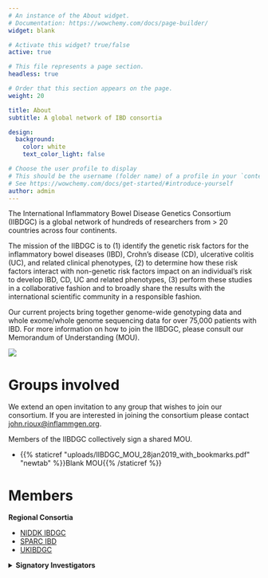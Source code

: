 ```yaml
---
# An instance of the About widget.
# Documentation: https://wowchemy.com/docs/page-builder/
widget: blank

# Activate this widget? true/false
active: true

# This file represents a page section.
headless: true

# Order that this section appears on the page.
weight: 20

title: About
subtitle: A global network of IBD consortia

design:
  background: 
    color: white
    text_color_light: false

# Choose the user profile to display
# This should be the username (folder name) of a profile in your `content/authors/` folder.
# See https://wowchemy.com/docs/get-started/#introduce-yourself
author: admin
---
```


The International Inflammatory Bowel Disease Genetics Consortium (IIBDGC) is a global network of hundreds of researchers from > 20 countries across four continents.

The mission of the IIBDGC is to (1) identify the genetic risk factors for the inflammatory bowel diseases (IBD), Crohn’s disease (CD), ulcerative colitis (UC), and related clinical phenotypes, (2) to determine how these risk factors interact with non-genetic risk factors impact on an individual’s risk to develop IBD, CD, UC and related phenotypes, (3) perform these studies in a collaborative fashion and to broadly share the results with the international scientific community in a responsible fashion.

Our current projects bring together genome-wide genotyping data and whole exome/whole genome sequencing data for over 75,000 patients with IBD. For more information on how to join the IIBDGC, please consult our Memorandum of Understanding (MOU).

![](ibdgc_international.png)

# Groups involved
We extend an open invitation to any group that wishes to join our consortium. If you are interested in joining the consortium please contact john.rioux@inflammgen.org.

Members of the IIBDGC collectively sign a shared MOU.
- {{% staticref "uploads/IIBDGC_MOU_28jan2019_with_bookmarks.pdf" "newtab" %}}Blank MOU{{% /staticref %}}

# Members
**Regional Consortia**

- [NIDDK IBDGC](https://ibdgc.org)
- [SPARC IBD](https://www.crohnscolitisfoundation.org/research/current-research-initiatives/sparc-ibd)
- [UKIBDGC](http://www.ibdresearch.co.uk/)

<details>
  <summary><strong>Signatory Investigators</strong></summary>

| Name                    | Affiliation                                                                                                                |
|-------------------------|----------------------------------------------------------------------------------------------------------------------------|
| Aarno Palotie           | Institute for Molecular Medicine Finland                                                                                   |
| Andre Franke            | Institute of Clinical Molecular Biology (IKMB), Christian-Albrechts-University of Kiel                                     |
| Anna Latiano            | Fondazione IRCCS Casa Sollievo della Sofferenza, Gastroenterology Unit                                                     |
| Antonio Julià           | Rheumatology Research Group, Vall d'Hebron University Hospital, Barcelona, Spain                                           |
| Bruce Sands             | Dr. Henry D. Janowitz Division of Gastroenterology, Icahn School of Medicine at Mount Sinai                                |
| Caren Heller            | Crohn's & Colitis Foundation                                                                                               |
| Charles Bernstein       | University of Manitoba IBD Clinical and Research Centre                                                                    |
| Christopher Moran       | MassGeneral Hospital for Children                                                                                          |
| David Okou              | Emory University                                                                                                           |
| Denis Franchimont       | Department of Gastroenterology, Erasme Hospital, Free University of Brussels, Belgium                                      |
| Dermot Mcgovern         | Cedars-Sinai                                                                                                               |
| Edouard Louis           | CHU Liège                                                                                                                  |
| Gerhard Rogler          | Department of Gastroenterology and Hepathology                                                                             |
| Graham Radford-Smith    | QIMR Berghofer MRI                                                                                                         |
| Hailiang Huang          | Broad Institute                                                                                                            |
| Hakon Hakonarson        | Children's Hospital of Philadelphia                                                                                        |
| Hamed Khalili           | Massachusetts General Hospital Gastroenterology Unit                                                                       |
| Harry Sokol             | St Antoine Hospital, APHP                                                                                                  |
| Jacob Mccauley          | John P. Hussman Institute for Human Genomics, Leonard M. Miller School of Medicine, University of Miami                    |
| Jean-Paul Achkar        | Cleveland Clinic                                                                                                           |
| Joel Pekow              | University of Chicago                                                                                                      |
| John Rioux              | Montreal Heart Institute, Research Center                                                                                  |
| Jonas Halfvarson        | Dept. Of Gastroenterology, Faculty of Medicine and Health, Örebro University                                               |
| Judith Kelsen           | Children's Hospital of Philadelphia                                                                                        |
| Judy Cho                | Icahn School of Medicine at Mount Sinai                                                                                    |
| Juozas Kupcinskas       | Department of Gastroenterology, Lithuanian University of Health Sciences                                                   |
| Lee A Denson            | Cincinnati Children's Hospital Medical Center                                                                              |
| Luis Bujanda            | Osakidetza-Basque Health Service                                                                                           |
| Lynnette R Ferguson     | The University of Auckland                                                                                                 |
| Manuel Rivas            | Stanford University                                                                                                        |
| Maria Abreu             | Division of Gastroenterology, Department of Medicine, Leonard M. Miller School of Medicine, University of Miami            |
| Mark Daly               | The Broad Institute                                                                                                        |
| Mark Silverberg         | Mount Sinai Hospital, Toronto ON                                                                                           |
| Miles Parkes            | Addenborookes Hospital                                                                                                     |
| Ramnik Xavier           | Broad Institute                                                                                                            |
| Reza Malekzadeh         | DDRI, Tehran University of Medical Sciences                                                                                |
| Richard Gearry          | Department of Medicine, University of Otago, Christchurch                                                                  |
| Richard H. Duerr        | Department of Medicine, University of Pittsburgh School of Medicine                                                        |
| Rinse K. Weersma        | Dept of Gastroenterology and Hepatology, University of Groningen and University Medical Center Groningen, The Netherlands  |
| Siew Chien Ng           | The Chinese University of Hong Kong                                                                                        |
| Steven Brant            | Rutgers University                                                                                                         |
| Subramaniam Kugathasan  | Emory University                                                                                                           |
| Séverine Vermeire       | Department of Gastroenterology - University hospitals Leuven                                                               |
| Tim Orchard             | Imperial College London                                                                                                    |
| Uroš Potočnik           | University of Maribor, Faculty of Medicine, Center for Human Molecular Genetics and Pharmacogenomics                       |
| Vibeke Andersen         | Focused Research Unit for Molecular Diagnostic and Clinical Research, Hospital of Southern Jutland                         |

</details>

